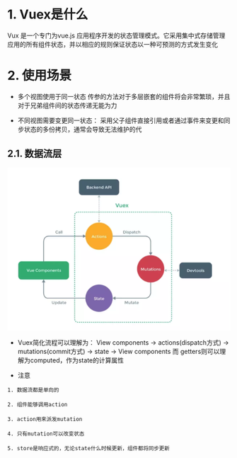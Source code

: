 # 1. Vuex是什么
Vux 是一个专门为vue.js 应用程序开发的状态管理模式。它采用集中式存储管理应用的所有组件状态，并以相应的规则保证状态以一种可预测的方式发生变化

# 2. 使用场景
- 多个视图使用于同一状态
传参的方法对于多层嵌套的组件将会非常繁琐，并且对于兄弟组件间的状态传递无能为力


- 不同视图需要变更同一状态：
采用父子组件直接引用或者通过事件来变更和同步状态的多份拷贝，通常会导致无法维护的代
## 2.1. 数据流层
![](_v_images/20191216193458978_5965.png)

- Vuex简化流程可以理解为：
View components -> actions(dispatch方式) -> mutations(commit方式) -> state -> View components
而 getters则可以理解为computed，作为state的计算属性

- 注意
```
1. 数据流都是单向的

2. 组件能够调用action

3. action用来派发mutation

4. 只有mutation可以改变状态

5. store是响应式的，无论state什么时候更新，组件都将同步更新

```




